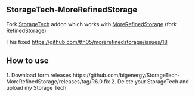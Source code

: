 <h2>StorageTech-MoreRefinedStorage</h2>

Fork <a href="https://www.curseforge.com/minecraft/mc-mods/storage-tech">StorageTech</a> addon which works with <a href="https://github.com/tth05/morerefinedstorage">MoreRefinedStorage</a> (fork RefinedStorage)

This fixed https://github.com/tth05/morerefinedstorage/issues/18

<h2>How to use</h2>
1. Download form releases https://github.com/bigenergy/StorageTech-MoreRefinedStorage/releases/tag/R6.0.fix
2. Delete your StorageTech and upload my Storage Tech
